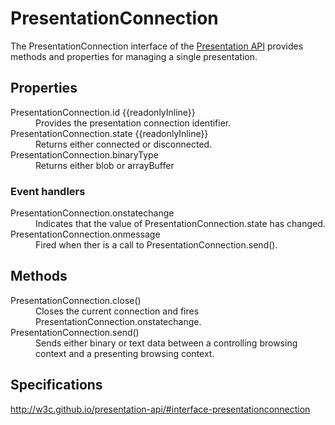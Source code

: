 # PresentationConnection

The PresentationConnection interface of the [Presentation API](Presentation_API.md) provides methods and properties for managing a single presentation.

## Properties

<dl>
  <dt>PresentationConnection.id {{readonlyInline}}</dt>
  <dd>Provides the presentation connection identifier.</dd>
  <dt>PresentationConnection.state {{readonlyInline}}</dt>
  <dd>Returns either connected or disconnected.</dd>
  <dt>PresentationConnection.binaryType</dt>
  <dd>Returns either blob or arrayBuffer</dd>
</dl>

### Event handlers

<dl>
  <dt>PresentationConnection.onstatechange</dt>
  <dd>Indicates that the value of PresentationConnection.state has changed.</dd>
  <dt>PresentationConnection.onmessage</dt>
  <dd>Fired when ther is a call to PresentationConnection.send(). </dd>
</dl>

## Methods

<dl>
  <dt>PresentationConnection.close()</dt>
  <dd>Closes the current connection and fires PresentationConnection.onstatechange.</dd>
  <dt>PresentationConnection.send()</dt>
  <dd>Sends either binary or text data between a controlling browsing context and a presenting browsing context.</dd>
</dl>

## Specifications

<http://w3c.github.io/presentation-api/#interface-presentationconnection>
